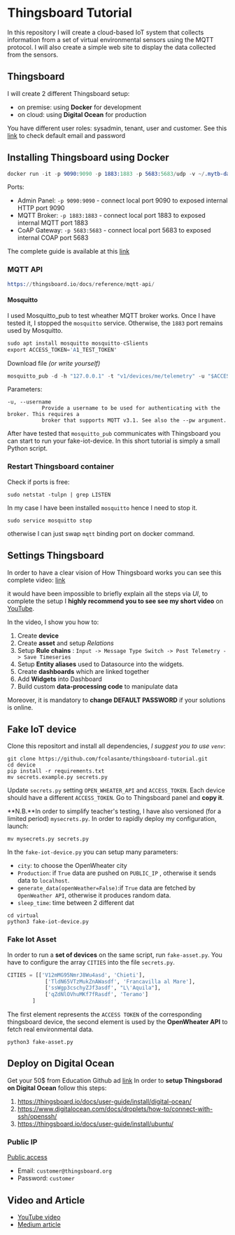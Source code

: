 # Thingsboard Tutorial
In this repository I will create a cloud-based IoT system that collects information from a set of virtual environmental sensors using the MQTT protocol. I will also create a simple web site to display the data collected from the sensors.

## Thingsboard
I will create 2 different Thingsboard setup:
- on premise: using **Docker** for development
- on cloud: using **Digital Ocean** for production

You have different user roles: sysadmin, tenant, user and customer. See this [link](https://thingsboard.io/docs/samples/demo-account/) to check default email and password

## Installing Thingsboard using Docker
```s
docker run -it -p 9090:9090 -p 1883:1883 -p 5683:5683/udp -v ~/.mytb-data:/data -v ~/.mytb-logs:/var/log/thingsboard --name mytb --restart always thingsboard/tb-postgres
```

Ports:
- Admin Panel: `-p 9090:9090` - connect local port 9090 to exposed internal HTTP port 9090
- MQTT Broker: `-p 1883:1883` - connect local port 1883 to exposed internal MQTT port 1883
- CoAP Gateway: `-p 5683:5683` - connect local port 5683 to exposed internal COAP port 5683

The complete guide is available at this [link](https://thingsboard.io/docs/user-guide/install/docker/)

### MQTT API

```s
https://thingsboard.io/docs/reference/mqtt-api/
```

#### Mosquitto
I used Mosquitto_pub to test wheather MQTT broker works. Once I have tested it, I stopped the `mosquitto` service. Otherwise, the `1883` port remains used by Mosquitto. 

```s
sudo apt install mosquitto mosquitto-cSlients
export ACCESS_TOKEN='A1_TEST_TOKEN'
```
Download file *(or write yourself)*
```s
mosquitto_pub -d -h "127.0.0.1" -t "v1/devices/me/telemetry" -u "$ACCESS_TOKEN" -f "telemetry-data-as-object.json"
```

Parameters:
```
-u, --username
           Provide a username to be used for authenticating with the broker. This requires a
           broker that supports MQTT v3.1. See also the --pw argument.
```

After have tested that `mosquitto_pub` communicates with Thingsboard you can start to run your fake-iot-device. In this short tutorial is simply a small Python script.


### Restart Thingsboard container
Check if ports is free:
```
sudo netstat -tulpn | grep LISTEN
```
In my case I have been installed `mosquitto` hence I need to stop it.
```
sudo service mosquitto stop
```
otherwise I can just swap `mqtt` binding port on docker command.


## Settings Thingsboard
In order to have a clear vision of How Thingsboard works you can see this complete video: [link](https://thingsboard.io/docs/getting-started-guides/helloworld/#video-tutorial)

it would have been impossible to briefly explain all the steps via *UI*, to complete the setup I **highly recommend you to see see my short video** on [YouTube](https://youtu.be/jm8vQPPjoS0).

In the video, I show you how to:
1. Create **device**
2. Create **asset** and setup *Relations*
3. Setup **Rule chains** : `Input -> Message Type Switch -> Post Telemetry -> Save Timeseries`
4. Setup **Entity aliases** used to Datasource into the widgets. 
5. Create **dashboards** which are linked together
6. Add **Widgets** into Dashboard
7. Build custom **data-processing code** to manipulate data

Moreover, it is mandatory to **change DEFAULT PASSWORD** if your solutions is online.

## Fake IoT device
Clone this repositort and install all dependencies, *I suggest you to use `venv`*:
```
git clone https://github.com/fcolasante/thingsboard-tutorial.git
cd device
pip install -r requirements.txt
mv secrets.example.py secrets.py
```
Update `secrets.py` setting `OPEN_WHEATER_API` and `ACCESS_TOKEN`. Each device should have a different `ACCESS_TOKEN`.
Go to Thingsboard panel and **copy it**. 

**N.B.**In order to simplify teacher's testing, I have  also versioned (for  a limited period) `mysecrets.py`. In order to rapidly deploy my configuration, launch:
```shell
mv mysecrets.py secrets.py
```
In the `fake-iot-device.py` you can setup many parameters:
- `city`: to choose the OpenWheater city
- `Production`: if `True` data are pushed on `PUBLIC_IP` , otherwise it sends data to `localhost`.
- `generate_data(openWeather=False)`:if `True` data are fetched by `OpenWeather API`, otherwise it produces 
random data.
- `sleep_time`: time between 2 different dat

```shell
cd virtual
python3 fake-iot-device.py
```
### Fake Iot Asset
In order to run a **set of devices** on the same script, run `fake-asset.py`. You have to configure the array `CITIES` into the file `secrets.py`. 
```python
CITIES = [['V12mMG95NmrJ8Wu4asd', 'Chieti'],
            ['TldN65VTzMukZnAWasdf', 'Francavilla al Mare'],
            ['ssWgp3cschyZJf3asdf', "L\'Aquila"],
            ['qZdNlOVhuMKf7fRasdf', 'Teramo']
        ]
```
The first element represents the `ACCESS TOKEN` of the corresponding thingsboard device, the second element is used by the **OpenWheater API** to fetch real environmental data.
```shell
python3 fake-asset.py
```

## Deploy on Digital Ocean
Get your 50$ from Education Github ad [link](https://education.github.com/pack/offers#digitalocean)
In order to **setup Thingsborad on Digital Ocean** follow this steps:

1. https://thingsboard.io/docs/user-guide/install/digital-ocean/
2. https://www.digitalocean.com/docs/droplets/how-to/connect-with-ssh/openssh/
3. https://thingsboard.io/docs/user-guide/install/ubuntu/

### Public IP
[Public access](http://64.227.26.128:8080)
- Email: `customer@thingsboard.org`
- Password: `customer`

## Video and Article

- [YouTube video](https://youtu.be/jm8vQPPjoS0)
- [Medium article](https://medium.com/@colasante.francesco/how-to-setup-an-iot-system-using-thingsboard-b705c9189e37)